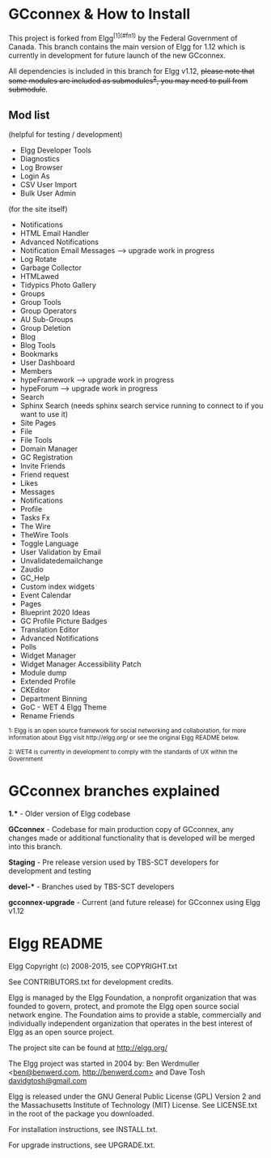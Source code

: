 <h1>GCconnex & How to Install</h1>
This project is forked from Elgg<sup>[1](#fn1)</sup> by the Federal Government of Canada. This branch contains the main version of Elgg for 1.12 which is currently in development for future launch of the new GCconnex.

All dependencies is included in this branch for Elgg v1.12, <s>please note that some modules are included as submodules<sup>[2](#fn2)</sup>, you may need to pull from submodule</s>.

<h2>Mod list</h2>
(helpful for testing / development)
<ul>
<li>Elgg Developer Tools</li>
<li>Diagnostics</li>
<li>Log Browser</li>
<li>Login As</li>
<li>CSV User Import</li>
<li>Bulk User Admin</li>
</ul>
(for the site itself) <br />
<ul>
<li>Notifications</li>
<li>HTML Email Handler</li>
<li>Advanced Notifications</li>
<li>Notification Email Messages		--> upgrade work in progress</li>
<li>Log Rotate</li>
<li>Garbage Collector</li>
<li>HTMLawed</li>
<li>Tidypics Photo Gallery</li>
<li>Groups</li>
<li>Group Tools</li>
<li>Group Operators</li>
<li>AU Sub-Groups</li>
<li>Group Deletion</li>
<li>Blog</li>
<li>Blog Tools</li>
<li>Bookmarks</li>
<li>User Dashboard</li>
<li>Members</li>
<li>hypeFramework		--> upgrade work in progress</li>
<li>hypeForum		--> upgrade work in progress</li>
<li>Search</li>
<li>Sphinx Search	(needs sphinx search service running to connect to if you want to use it)</li>
<li>Site Pages</li>
<li>File</li>
<li>File Tools</li>
<li>Domain Manager</li>
<li>GC Registration</li>
<li>Invite Friends</li>
<li>Friend request</li>
<li>Likes</li>
<li>Messages</li>
<li>Notifications</li>
<li>Profile</li>
<li>Tasks Fx</li>
<li>The Wire</li>
<li>TheWire Tools</li>
<li>Toggle Language</li>
<li>User Validation by Email</li>
<li>Unvalidatedemailchange</li>
<li>Zaudio</li>
<li>GC_Help</li>
<li>Custom index widgets</li>
<li>Event Calendar</li>
<li>Pages</li>
<li>Blueprint 2020 Ideas</li>
<li>GC Profile Picture Badges</li>
<li>Translation Editor</li>
<li>Advanced Notifications</li>
<li>Polls</li>
<li>Widget Manager</li>
<li>Widget Manager Accessibility Patch</li>
<li>Module dump</li>
<li>Extended Profile</li>
<li>CKEditor</li>
<li>Department Binning</li>
<li>GoC - WET 4 Elgg Theme</li>
<li>Rename Friends</li>
</ul>
<sub><a name="fn1">1</a>: Elgg is an open source framework  for social networking and collaboration, for more information about Elgg visit http://elgg.org/ or see the original Elgg README below.</sub>

<sub><a name="fn2">2</a>: WET4 is currently in development to comply with the standards of UX within the Government</sub>

<h1>GCconnex branches explained</h1>
<strong>1.*</strong> - Older version of Elgg codebase

<strong>GCconnex</strong> - Codebase for main production copy of GCconnex, any changes made or additional functionality that is developed will be merged into this branch.

<strong>Staging</strong> - Pre release version used by TBS-SCT developers for development and testing

<strong>devel-*</strong> - Branches used by TBS-SCT developers

<strong>gcconnex-upgrade</strong> - Current (and future release) for GCconnex using Elgg v1.12

<h1>Elgg README</h1>

Elgg
Copyright (c) 2008-2015, see COPYRIGHT.txt

See CONTRIBUTORS.txt for development credits.

Elgg is managed by the Elgg Foundation, a nonprofit organization that was
founded to govern, protect, and promote the Elgg open source social network
engine.  The Foundation aims to provide a stable, commercially and
individually independent organization that operates in the best interest of Elgg
as an open source project.

The project site can be found at http://elgg.org/

The Elgg project was started in 2004 by:
Ben Werdmuller <ben@benwerd.com, http://benwerd.com> and
Dave Tosh <davidgtosh@gmail.com>

Elgg is released under the GNU General Public License (GPL) Version 2 and the
Massachusetts Institute of Technology (MIT) License. See LICENSE.txt 
in the root of the package you downloaded.

For installation instructions, see INSTALL.txt.

For upgrade instructions, see UPGRADE.txt.
